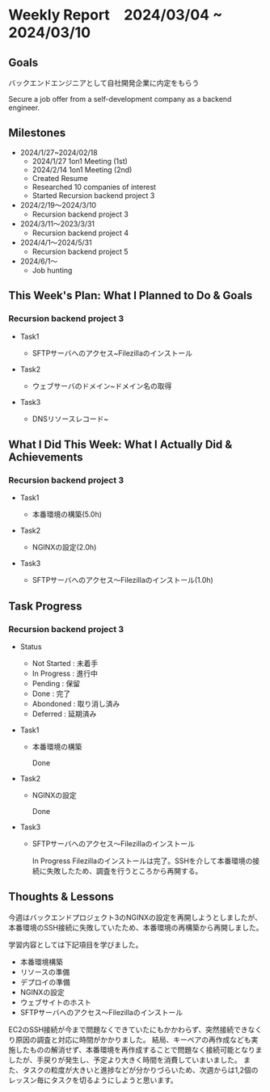 # Weekly Report　2024/03/04 ~ 2024/03/10

## Goals
バックエンドエンジニアとして自社開発企業に内定をもらう

Secure a job offer from a self-development company as a backend engineer.

## Milestones
- 2024/1/27~2024/02/18
    - 2024/1/27 1on1 Meeting (1st)
    - 2024/2/14 1on1 Meeting (2nd)
    - Created Resume
    - Researched 10 companies of interest
    - Started Recursion backend project 3
- 2024/2/19〜2024/3/10
    - Recursion backend project 3
- 2024/3/11〜2023/3/31
    - Recursion backend project 4
- 2024/4/1〜2024/5/31
    - Recursion backend project 5
- 2024/6/1〜
    - Job hunting

## This Week's Plan: What I Planned to Do & Goals
### Recursion backend project 3
- Task1
    -  SFTPサーバへのアクセス~Filezillaのインストール

- Task2
    -  ウェブサーバのドメイン~ドメイン名の取得

- Task3
    -  DNSリソースレコード~

## What I Did This Week: What I Actually Did & Achievements
### Recursion backend project 3
- Task1
    -  本番環境の構築(5.0h)

- Task2
    -  NGINXの設定(2.0h)

- Task3
    -  SFTPサーバへのアクセス〜Filezillaのインストール(1.0h)

## Task Progress
### Recursion backend project 3
- Status
  - Not Started :  未着手
  - In Progress : 進行中
  - Pending : 保留
  - Done : 完了
  - Abondoned : 取り消し済み
  - Deferred : 延期済み

- Task1
    - 本番環境の構築

      Done
      
- Task2
    - NGINXの設定

      Done

- Task3
    - SFTPサーバへのアクセス〜Filezillaのインストール

      In Progress
      Filezillaのインストールは完了。SSHを介して本番環境の接続に失敗したため、調査を行うところから再開する。


## Thoughts & Lessons

今週はバックエンドプロジェクト3のNGINXの設定を再開しようとしましたが、本番環境のSSH接続に失敗していたため、本番環境の再構築から再開しました。

学習内容としては下記項目を学びました。

- 本番環境構築
- リソースの準備
- デプロイの準備
- NGINXの設定
- ウェブサイトのホスト
- SFTPサーバへのアクセス〜Filezillaのインストール

EC2のSSH接続が今まで問題なくできていたにもかかわらず、突然接続できなくり原因の調査と対応に時間がかかりました。
結局、キーペアの再作成なども実施したものの解消せず、本番環境を再作成することで問題なく接続可能となりましたが、手戻りが発生し、予定より大きく時間を消費していまいました。
また、タスクの粒度が大きいと進捗などが分かりづらいため、次週からは1,2個のレッスン毎にタスクを切るようにしようと思います。
